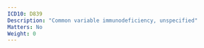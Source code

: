 ```yaml
---
ICD10: D839
Description: "Common variable immunodeficiency, unspecified"
Matters: No
Weight: 0
---
```

